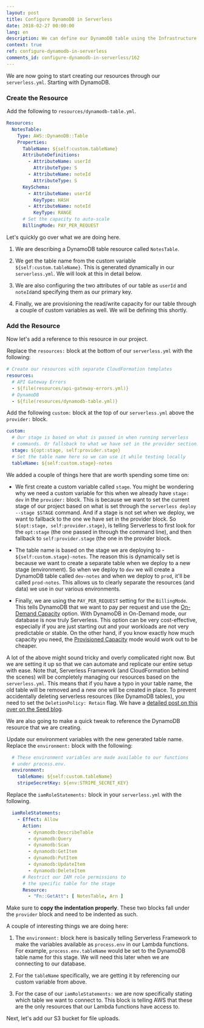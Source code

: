 ```yaml
---
layout: post
title: Configure DynamoDB in Serverless
date: 2018-02-27 00:00:00
lang: en
description: We can define our DynamoDB table using the Infrastructure as Code pattern by using CloudFormation in our serverless.yml. We are going to define the AttributeDefinitions, KeySchema, and ProvisionedThroughput.
context: true
ref: configure-dynamodb-in-serverless
comments_id: configure-dynamodb-in-serverless/162
---
```


We are now going to start creating our resources through our `serverless.yml`. Starting with DynamoDB.

### Create the Resource

<img class="code-marker" src="/assets/s.png" />Add the following to `resources/dynamodb-table.yml`.

``` yml
Resources:
  NotesTable:
    Type: AWS::DynamoDB::Table
    Properties:
      TableName: ${self:custom.tableName}
      AttributeDefinitions:
        - AttributeName: userId
          AttributeType: S
        - AttributeName: noteId
          AttributeType: S
      KeySchema:
        - AttributeName: userId
          KeyType: HASH
        - AttributeName: noteId
          KeyType: RANGE
      # Set the capacity to auto-scale
      BillingMode: PAY_PER_REQUEST
```

Let's quickly go over what we are doing here.

1. We are describing a DynamoDB table resource called `NotesTable`.

2. We get the table name from the custom variable `${self:custom.tableName}`. This is generated dynamically in our `serverless.yml`. We will look at this in detail below.

3. We are also configuring the two attributes of our table as `userId` and `noteId`and specifying them as our primary key.

4. Finally, we are provisioning the read/write capacity for our table through a couple of custom variables as well. We will be defining this shortly.

### Add the Resource

Now let's add a reference to this resource in our project.

<img class="code-marker" src="/assets/s.png" />Replace the `resources:` block at the bottom of our `serverless.yml` with the following:

``` yml
# Create our resources with separate CloudFormation templates
resources:
  # API Gateway Errors
  - ${file(resources/api-gateway-errors.yml)}
  # DynamoDB
  - ${file(resources/dynamodb-table.yml)}
```

<img class="code-marker" src="/assets/s.png" />Add the following `custom:` block at the top of our `serverless.yml` above the `provider:` block.

``` yml
custom:
  # Our stage is based on what is passed in when running serverless
  # commands. Or fallsback to what we have set in the provider section.
  stage: ${opt:stage, self:provider.stage}
  # Set the table name here so we can use it while testing locally
  tableName: ${self:custom.stage}-notes
```

We added a couple of things here that are worth spending some time on:

- We first create a custom variable called `stage`. You might be wondering why we need a custom variable for this when we already have `stage: dev` in the `provider:` block. This is because we want to set the current stage of our project based on what is set through the `serverless deploy --stage $STAGE` command. And if a stage is not set when we deploy, we want to fallback to the one we have set in the provider block. So `${opt:stage, self:provider.stage}`, is telling Serverless to first look for the `opt:stage` (the one passed in through the command line), and then fallback to `self:provider.stage` (the one in the provider block.

- The table name is based on the stage we are deploying to - `${self:custom.stage}-notes`. The reason this is dynamically set is because we want to create a separate table when we deploy to a new stage (environment). So when we deploy to `dev` we will create a DynamoDB table called `dev-notes` and when we deploy to `prod`, it'll be called `prod-notes`. This allows us to clearly separate the resources (and data) we use in our various environments.

- Finally, we are using the `PAY_PER_REQUEST` setting for the `BillingMode`. This tells DynamoDB that we want to pay per request and use the [On-Demand Capacity](https://aws.amazon.com/dynamodb/pricing/on-demand/) option. With DynamoDB in On-Demand mode, our database is now truly Serverless. This option can be very cost-effective, especially if you are just starting out and your workloads are not very predictable or stable. On the other hand, if you know exactly how much capacity you need, the [Provisioned Capacity](https://aws.amazon.com/dynamodb/pricing/provisioned/) mode would work out to be cheaper.

A lot of the above might sound tricky and overly complicated right now. But we are setting it up so that we can automate and replicate our entire setup with ease. Note that, Serverless Framework (and CloudFormation behind the scenes) will be completely managing our resources based on the `serverless.yml`. This means that if you have a typo in your table name, the old table will be removed and a new one will be created in place. To prevent accidentally deleting serverless resources (like DynamoDB tables), you need to set the `DeletionPolicy: Retain` flag. We have a [detailed post on this over on the Seed blog](https://seed.run/blog/how-to-prevent-accidentally-deleting-serverless-resources).

We are also going to make a quick tweak to reference the DynamoDB resource that we are creating.

<img class="code-marker" src="/assets/s.png" />Update our environment variables with the new generated table name. Replace the `environment:` block with the following:

``` yml
  # These environment variables are made available to our functions
  # under process.env.
  environment:
    tableName: ${self:custom.tableName}
    stripeSecretKey: ${env:STRIPE_SECRET_KEY}
```

<img class="code-marker" src="/assets/s.png" />Replace the `iamRoleStatements:` block in your `serverless.yml` with the following.

``` yml
  iamRoleStatements:
    - Effect: Allow
      Action:
        - dynamodb:DescribeTable
        - dynamodb:Query
        - dynamodb:Scan
        - dynamodb:GetItem
        - dynamodb:PutItem
        - dynamodb:UpdateItem
        - dynamodb:DeleteItem
      # Restrict our IAM role permissions to
      # the specific table for the stage
      Resource:
        - "Fn::GetAtt": [ NotesTable, Arn ]
```

Make sure to **copy the indentation properly**. These two blocks fall under the `provider` block and need to be indented as such.

A couple of interesting things we are doing here:

1. The `environment:` block here is basically telling Serverless Framework to make the variables available as `process.env` in our Lambda functions. For example, `process.env.tableName` would be set to the DynamoDB table name for this stage. We will need this later when we are connecting to our database.

2. For the `tableName` specifically, we are getting it by referencing our custom variable from above.

3. For the case of our `iamRoleStatements:` we are now specifically stating which table we want to connect to. This block is telling AWS that these are the only resources that our Lambda functions have access to.

Next, let's add our S3 bucket for file uploads.
